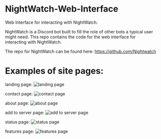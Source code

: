 # NightWatch-Web-Interface
Web Interface for interacting with NightWatch. 

NightWatch is a Discord bot built to fill the role of other bots a typical user might need. This repo contains the code for the web interface for interacting with NightWatch.

The repo for NightWatch can be found here: https://github.com/Nightwatch

# Examples of site pages:

landing page:
![landing page](https://i.imgur.com/GEPxDhF.jpg)

contact page:
![contact page](https://i.imgur.com/MrfYCTP.jpg)

about page:
![about page](https://i.imgur.com/H6PctXS.jpg)

add to server page:
![add to server page](https://i.imgur.com/3wWsL5r.jpg)

status page:
![status page](https://i.imgur.com/zDZ8lw0.jpg)

features page:
![features page](https://i.imgur.com/QYLX3IX.jpg)
